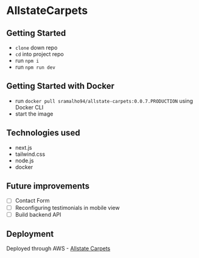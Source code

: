 # AllstateCarpets

## Getting Started

- `clone` down repo
- `cd` into project repo
- run `npm i`
- run `npm run dev`

## Getting Started with Docker

- run `docker pull sramalho94/allstate-carpets:0.0.7.PRODUCTION` using Docker CLI
- start the image

## Technologies used

- next.js
- tailwind.css
- node.js
- docker

## Future improvements

- [ ] Contact Form
- [ ] Reconfiguring testimonials in mobile view
- [ ] Build backend API

## Deployment

Deployed through AWS - [Allstate Carpets](https://main.dxtojud1yx38w.amplifyapp.com)